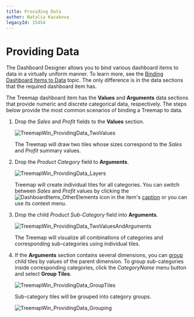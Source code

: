 ```yaml
---
title: Providing Data
author: Natalia Kazakova
legacyId: 15454
---
```

# Providing Data
The Dashboard Designer allows you to bind various dashboard items to data in a virtually uniform manner. To learn more, see the [Binding Dashboard Items to Data](../../binding-dashboard-items-to-data/binding-dashboard-items-to-data.md) topic. The only difference is in the data sections that the required dashboard item has.

The Treemap dashboard item has the **Values** and **Arguments** data sections that provide numeric and discrete categorical data, respectively. The steps below provide the most common scenarios of binding a Treemap to data.
1. Drop the _Sales_ and _Profit_ fields to the **Values** section.
	
	![TreemapWin_ProvidingData_TwoValues](../../../../images/img125483.png)
	
	The Treemap will draw two tiles whose sizes correspond to the _Sales_ and _Profit_ summary values.
2. Drop the _Product Category_ field to **Arguments**.
	
	![TreemapWin_ProvidingData_Layers](../../../../images/img125484.png)
	
	Treemap will create individual tiles for all categories. You can switch between _Sales_ and _Profit_ values by clicking the ![DashboardItems_OtherElements](../../../../images/img20169.png) icon in the item's [caption](../../dashboard-layout/dashboard-item-caption.md) or you can use its context menu.
3. Drop the child _Product Sub-Category_ field into **Arguments**.
	
	![TreemapWin_ProvidingData_TwoValuesAndArguments](../../../../images/img125485.png)
	
	The Treemap will visualize all combinations of categories and corresponding sub-categories using individual tiles.
4. If the **Arguments** section contains several dimensions, you can [group](grouping.md)  child tiles by values of the parent dimension. To group sub-categories inside corresponding categories, click the _CategoryName_ menu button and select **Group Tiles**.
	
	![TreemapWin_ProvidingData_GroupTiles](../../../../images/img125487.png)
	
	Sub-category tiles will be grouped into category groups.
	
	![TreemapWin_ProvidingData_Grouping](../../../../images/img125486.png)